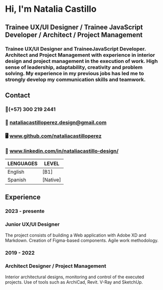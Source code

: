# Hi, I'm Natalia Castillo
## Trainee UX/UI Designer / Trainee JavaScript Developer / Architect / Project Management 
### Trainee UX/UI Designer and TraineeJavaScript Developer. Architect and Project Management with experience in interior design and project management in the execution of work. High sense of leadership, adaptability, creativity and problem solving. My experience in my previous jobs has led me to strongly develop my communication skills and teamwork.

## Contact
### 📱(+57) 300 219 2441
### 📩 nataliacastilloperez.design@gmail.com
### 🖥️ www.github.com/nataliacastilloperez
### 📄 www.linkedin.com/in/nataliacastillo-design/

| LENGUAGES | LEVEL |
| ------ | ------ |
| English | [B1] |
| Spanish | [Native] |

## Experience 
### 2023 - presente
### Junior UX/UI Designer 
The project consists of building a Web application with Adobe XD and Markdown. Creation of Figma-based components. Agile work methodology.

### 2019 - 2022
### Architect Designer / Project Management
Interior architectural designs, monitoring and control of the executed projects. Use of tools such as ArchiCad, Revit. V-Ray and SketchUp.